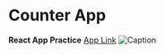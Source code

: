 # Counter App
**React App Practice**
[App Link](akira-wang.github.io/counterapp/)
![Caption](https://i.ibb.co/TkkgMXP/Screen-Shot-2022-08-03-at-8-07-05.png)

